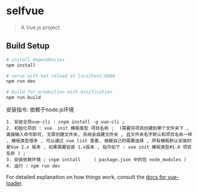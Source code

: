 # selfvue

> A Vue.js project

## Build Setup

``` bash
# install dependencies
npm install

# serve with hot reload at localhost:8080
npm run dev

# build for production with minification
npm run build
```
安装指令:   依赖于node.js环境

	1. 安装全局vue-cli : cnpm install -g vue-cli ;
	2. 初始化项目 : vue  init 模板类型 项目名称 ;  (需要将项目创建到哪个文件夹下 , 直接输入命令即可, 无需创建文件夹, 系统会自建文件夹 , 且文件夹名字默认和项目名称一样 , 模板类型很多 , 可以通过 vue list 查看, 根据自己的需要选择 , 所有模板默认安装的是Vue 2.x 版本 , 如果需要安装 1.x版本 , 指令如下 : vue init 模板类型#1.0 项目名称 ) ;
	3. 安装依赖环境 ; cnpm install     ( package.json 中的包 node_modules )
	4. 运行 : npm run dev


For detailed explanation on how things work, consult the [docs for vue-loader](http://vuejs.github.io/vue-loader).
